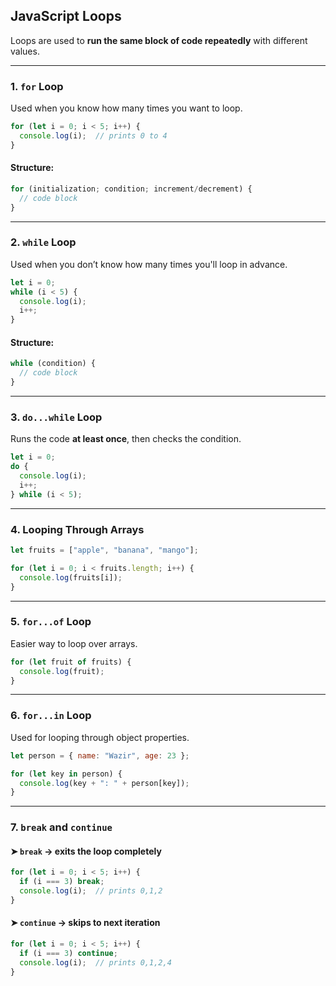 ## JavaScript Loops

Loops are used to **run the same block of code repeatedly** with different values.

---

### 1. `for` Loop

Used when you know how many times you want to loop.

```js
for (let i = 0; i < 5; i++) {
  console.log(i);  // prints 0 to 4
}
```

#### Structure:

```js
for (initialization; condition; increment/decrement) {
  // code block
}
```

---

### 2. `while` Loop

Used when you don’t know how many times you'll loop in advance.

```js
let i = 0;
while (i < 5) {
  console.log(i);
  i++;
}
```

#### Structure:

```js
while (condition) {
  // code block
}
```

---

### 3. `do...while` Loop

Runs the code **at least once**, then checks the condition.

```js
let i = 0;
do {
  console.log(i);
  i++;
} while (i < 5);
```

---

### 4. Looping Through Arrays

```js
let fruits = ["apple", "banana", "mango"];

for (let i = 0; i < fruits.length; i++) {
  console.log(fruits[i]);
}
```

---

### 5. `for...of` Loop

Easier way to loop over arrays.

```js
for (let fruit of fruits) {
  console.log(fruit);
}
```

---

### 6. `for...in` Loop

Used for looping through object properties.

```js
let person = { name: "Wazir", age: 23 };

for (let key in person) {
  console.log(key + ": " + person[key]);
}
```

---

### 7. `break` and `continue`

#### ➤ `break` → exits the loop completely

```js
for (let i = 0; i < 5; i++) {
  if (i === 3) break;
  console.log(i);  // prints 0,1,2
}
```

#### ➤ `continue` → skips to next iteration

```js
for (let i = 0; i < 5; i++) {
  if (i === 3) continue;
  console.log(i);  // prints 0,1,2,4
}
```
